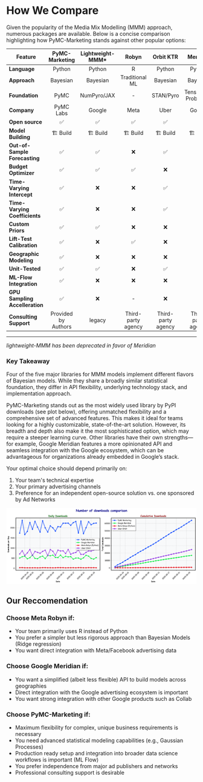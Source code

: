 # How We Compare

Given the popularity of the Media Mix Modelling (MMM) approach, numerous packages are available. Below is a concise comparison highlighting how PyMC-Marketing stands against other popular options:

| Feature                       | PyMC-Marketing | Lightweight-MMM* | Robyn          | Orbit KTR | Meridian               |
|-------------------------------|:--------------:|:---------------:|:--------------:|:---------:|:----------------------:|
| **Language**                  | Python         | Python          | R              | Python    | Python                 |
| **Approach**                  | Bayesian       | Bayesian        | Traditional ML | Bayesian  | Bayesian               |
| **Foundation**                | PyMC           | NumPyro/JAX     | -              | STAN/Pyro | TensorFlow Probability |
| **Company**                   | PyMC Labs      | Google          | Meta           | Uber      | Google                 |
| **Open source**               | ✅              | ✅               | ✅              | ✅         | ✅                      |
| **Model Building**            | 🏗️ Build      | 🏗️ Build       | 🏗️ Build      | 🏗️ Build | 🏗️ Build               |
| **Out-of-Sample Forecasting** | ✅              | ✅               | ❌              | ✅         | ❌                      |
| **Budget Optimizer**          | ✅              | ✅               | ✅              | ❌         | ✅                      |
| **Time-Varying Intercept**    | ✅              | ❌               | ❌              | ✅         | ✅                      |
| **Time-Varying Coefficients** | ✅              | ❌               | ❌              | ✅         | ❌                      |
| **Custom Priors**             | ✅              | ✅               | ❌              | ❌         | ✅                      |
| **Lift-Test Calibration**     | ✅              | ❌               | ✅              | ❌         | ✅                      |
| **Geographic Modeling**       | ✅              | ❌               | ❌              | ❌         | ✅                      |
| **Unit-Tested**               | ✅              | ✅               | ❌              | ✅         | ✅                      |
| **ML-Flow Integration**       | ✅              | ❌               | ❌              | ❌         | ❌                      |
| **GPU Sampling Accelleration**| ✅              | ❌               | -               | ❌         | ✅                      |
| **Consulting Support**        | Provided by Authors              | legacy               | Third-party agency               |   Third-party agency        |  Third-party agency                      |
---
  *lightweight-MMM has been deprecated in favor of Meridian*
### Key Takeaway
Four of the five major libraries for MMM models implement different flavors of Bayesian models. While they share a broadly similar statistical foundation, they differ in API flexibility, underlying technology stack, and implementation approach.

PyMC-Marketing stands out as the most widely used library by PyPI downloads (see plot below), offering unmatched flexibility and a comprehensive set of advanced features. This makes it ideal for teams looking for a highly customizable, state-of-the-art solution. However, its breadth and depth also make it the most sophisticated option, which may require a steeper learning curve. Other libraries have their own strengths—for example, Google Meridian features a more opinionated API and seamless integration with the Google ecosystem, which can be advantageous for organizations already embedded in Google’s stack.

Your optimal choice should depend primarily on:

1. Your team's technical expertise
2. Your primary advertising channels
3. Preference for an independent open-source solution vs. one sponsored by Ad Networks

![MMM Downloads Analysis](./mmm_downloads_analysis.png)

## Our Reccomendation

### Choose Meta Robyn if:

- Your team primarily uses R instead of Python
- You prefer a simpler but less rigorous approach  than Bayesian Models (Ridge regression)
- You want direct integration with Meta/Facebook advertising data

### Choose Google Meridian if:

- You want a simplified (albeit less flexible) API to build models across geographies
- Direct integration with the Google advertising ecosystem is important
- You want strong integration with other Google products such as Collab

### Choose PyMC-Marketing if:

- Maximum flexibility for complex, unique business requirements is necessary
- You need advanced statistical modeling capabilities (e.g., Gaussian Processes)
- Production ready setup and integration into broader data science workflows is important (ML Flow)
- You prefer independence from major ad publishers and networks
- Professional consulting support is desirable
